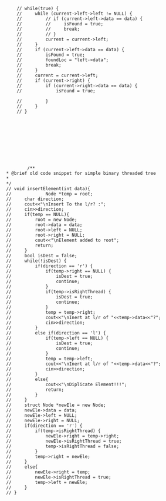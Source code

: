        // while(true) {
        //     while (current->left->left != NULL) {
        //         // if (current->left->data == data) {
        //         //     isFound = true;
        //         //     break;
        //         // }
        //         current = current->left;
        //     }
        //     if (current->left->data == data) {
        //         isFound = true;
        //         foundLoc = "left->data";
        //         break;
        //     }
        //     current = current->left;
        //     if (current->right) {
        //         if (current->right->data == data) {
        //             isFound = true;

        //         }
        //     }
        // }










            /**
    * @brief old code snippet for simple binary threaded tree
    *
    */
    // void insertElement(int data){
    //             Node *temp = root;
    //     char direction;
    //     cout<<"\nInsert To the l/r? :";
    //     cin>>direction;
    //     if(temp == NULL){
    //         root = new Node;
    //         root->data = data;
    //         root->left = NULL;
    //         root->right = NULL;
    //         cout<<"\nElement added to root";
    //         return;
    //     }
    //     bool isDest = false;
    //     while(!isDest) {
    //         if(direction == 'r') {
    //             if(temp->right == NULL) {
    //                 isDest = true;
    //                 continue;
    //             }
    //             if(temp->isRightThread) {
    //                 isDest = true;
    //                 continue;
    //             }
    //             temp = temp->right;
    //             cout<<"\nInert at l/r of "<<temp->data<<"?";
    //             cin>>direction;
    //         }
    //         else if(direction == 'l') {
    //             if(temp->left == NULL) {
    //                 isDest = true;
    //                 continue;
    //             }
    //             temp = temp->left;
    //             cout<<"\nInert at l/r of "<<temp->data<<"?";
    //             cin>>direction;
    //         }
    //         else{
    //             cout<<"\nDiplicate Element!!!";
    //             return;
    //         }
    //     }
    //     struct Node *newEle = new Node;
    //     newEle->data = data;
    //     newEle->left = NULL;
    //     newEle->right = NULL;
    //     if(direction == 'r') {
    //         if(temp->isRightThread) {
    //             newEle->right = temp->right;
    //             newEle->isRightThread = true;
    //             temp->isRightThread = false;
    //         }
    //         temp->right = newEle;
    //     }
    //     else{
    //         newEle->right = temp;
    //         newEle->isRightThread = true;
    //         temp->left = newEle;
    //     }
    // }
